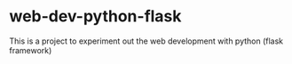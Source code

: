 # web-dev-python-flask
This is a project to experiment out the web development with python (flask framework)
